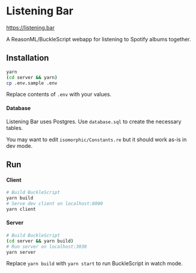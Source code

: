 # Listening Bar

https://listening.bar

A ReasonML/BuckleScript webapp for listening to Spotify albums together.

## Installation

```sh
yarn
(cd server && yarn)
cp .env.sample .env
```

Replace contents of `.env` with your values.

#### Database

Listening Bar uses Postgres. Use `database.sql` to create the necessary tables.

You may want to edit `isomorphic/Constants.re` but it should work as-is in dev
mode.

## Run

#### Client

```sh
# Build BuckleScript
yarn build
# Serve dev client on localhost:8000
yarn client
```

#### Server

```sh
# Build BuckleScript
(cd server && yarn build)
# Run server on localhost:3030
yarn server
```

Replace `yarn build` with `yarn start` to run BuckleScript in watch mode.
